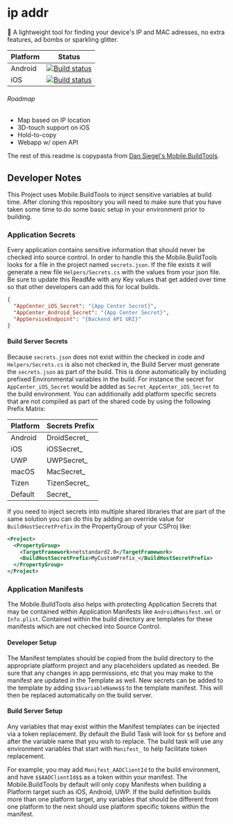 # ip addr

🤖 A lightweight tool for finding your device's IP and MAC adresses, no extra features, ad bombs or sparkling glitter.



| Platform | Status                                                       |
| -------- | ------------------------------------------------------------ |
| Android  | [![Build status](https://build.appcenter.ms/v0.1/apps/5a46c922-81c0-4ce4-9d4d-d33c52a04dc2/branches/master/badge)](https://appcenter.ms) |
| iOS      | [![Build status](https://build.appcenter.ms/v0.1/apps/93ceb8a6-eb7f-4742-a6a0-80bf9d639ba4/branches/master/badge)](https://appcenter.ms) |



###### Roadmap

* Map based on IP location
* 3D-touch support on iOS
* Hold-to-copy
* Webapp w/ open API



The rest of this readme is copypasta from [Dan Siegel's Mobile.BuildTools](https://github.com/dansiegel/Mobile.BuildTools).

## Developer Notes

This Project uses Mobile.BuildTools to inject sensitive variables at build time. 
After cloning this repository you will need to make sure that you have taken some time to do some basic setup in your environment prior to building.

### Application Secrets

Every application contains sensitive information that should never be checked into
source control. In order to handle this the Mobile.BuildTools looks for a file in
the project named `secrets.json`. If the file exists it will generate a new file
`Helpers/Secrets.cs` with the values from your json file. Be sure to update this ReadMe
with any Key values that get added over time so that other developers can add this
for local builds.

```json
{
  "AppCenter_iOS_Secret": "{App Center Secret}",
  "AppCenter_Android_Secret": "{App Center Secret}",
  "AppServiceEndpoint": "{Backend API URI}"
}
```

#### Build Server Secrets

Because `secrets.json` does not exist within the checked in code and `Helpers/Secrets.cs` is also not checked in, the Build Server must generate the `secrets.json` as part of the build. This is done automatically by including prefixed Environmental variables in the build. For instance the secret for `AppCenter_iOS_Secret` would be added as `Secret_AppCenter_iOS_Secret` to the build environment. You can additionally add  platform specific secrets that are not compiled as part of the shared code by using the following Prefix Matrix:

| Platform | Secrets Prefix |
| -------- | -------------- |
| Android | DroidSecret_ |
| iOS | iOSSecret_ |
| UWP | UWPSecret_ |
| macOS | MacSecret_ |
| Tizen | TizenSecret_ |
| Default | Secret_ |

If you need to inject secrets into multiple shared libraries that are part of the same 
solution you can do this by adding an override value for `BuildHostSecretPrefix` in
the PropertyGroup of your CSProj like:

```xml
<Project>
  <PropertyGroup>
    <TargetFramework>netstandard2.0</TargetFramework>
    <BuildHostSecretPrefix>MyCustomPrefix_</BuildHostSecretPrefix>
  </PropertyGroup>
</Project>
```

### Application Manifests

The Mobile.BuildTools also helps with protecting Application Secrets that may be contained within Application Manifests like `AndroidManifest.xml` or `Info.plist`. Contained within the build directory are templates for these manifests which are not checked into Source Control.

#### Developer Setup

The Manifest templates should be copied from the build directory to the appropriate platform project and any placeholders updated as needed. Be sure that any changes in app permissions, etc that you may make to the manifest are updated in the Template as well. New secrets can be added to the template by adding `$$variableName$$` to the template manifest. This will then be replaced automatically on the build server.

#### Build Server Setup

Any variables that may exist within the Manifest templates can be injected via a token replacement. By default the Build Task will look for `$$` before and after  the variable name that you wish to replace. The build task will use any environment variables that start with `Manifest_` to help facilitate token replacement.

For example, you may add `Manifest_AADClientId` to the build environment, and have `$$AADClientId$$` as a token within your manifest. The Mobile.BuildTools by default will only copy Manifests when building a Platform target such as iOS, Android, UWP. If the build definition builds more than one platform target, any variables that should be different from one platform to the next should use platform specific
tokens within the manifest.